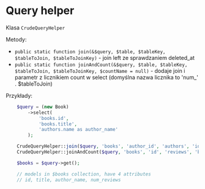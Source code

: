 Query helper
===

Klasa `CrudeQueryHelper`

Metody:

- `public static function join(&$query, $table, $tableKey, $tableToJoin, $tableToJoinKey)` - join left ze sprawdzaniem deleted_at
- `public static function joinAndCount(&$query, $table, $tableKey, $tableToJoin, $tableToJoinKey, $countName = null)` - dodaje join i parametr z licznikiem count w select (domyślna nazwa licznika to 'num_' . $tableToJoin)

Przykłady:

```php
    $query = (new Book)
        ->select(
            'books.id',
            'books.title',
            'authors.name as author_name'
        );

    CrudeQueryHelper::join($query, 'books', 'author_id', 'authors', 'id');
    CrudeQueryHelper::joinAndCount($query, 'books', 'id', 'reviews', 'book_id');

    $books = $query->get();

    // models in $books collection, have 4 attributes
    // id, title, author_name, num_reviews
```
